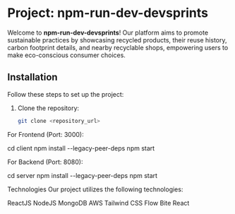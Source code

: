 # Project: npm-run-dev-devsprints

Welcome to **npm-run-dev-devsprints**! Our platform aims to promote sustainable practices by showcasing recycled products, their reuse history, carbon footprint details, and nearby recyclable shops, empowering users to make eco-conscious consumer choices.

## Installation

Follow these steps to set up the project:

1. Clone the repository:
   ```bash
   git clone <repository_url>


For Frontend (Port: 3000):

cd client
npm install --legacy-peer-deps
npm start


For Backend (Port: 8080):

cd server
npm install --legacy-peer-deps
npm start


Technologies
Our project utilizes the following technologies:

ReactJS
NodeJS
MongoDB
AWS
Tailwind CSS
Flow Bite React
